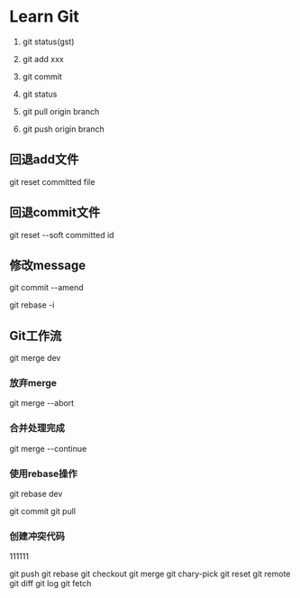 # Learn Git

1. git status(gst)

2. git add xxx

3. git commit

4. git status

5. git pull origin branch 

6. git push origin branch



## 回退add文件

git reset committed file

## 回退commit文件

git reset --soft committed id

## 修改message
git commit --amend

git rebase -i

## Git工作流

git merge dev

### 放弃merge
git merge --abort

### 合并处理完成
git merge --continue
### 使用rebase操作

git rebase dev

git commit 
git pull
### 创建冲突代码

111111

git push
git rebase
git checkout
git merge
git chary-pick
git reset
git remote
git diff
git log
git fetch
